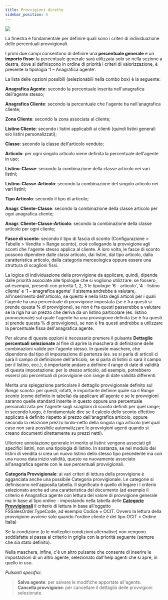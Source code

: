 ```yaml
---
title: Provvigioni dirette
sidebar_position: 4
---
```


![](/img/it-it/erp-home/registers/contacts/create-new-contact/accounting-data/agent-registry/direct-commissions/image01.png)

La finestra è fondamentale per definire quali sono i criteri di individuazione delle percentuali provvigionali.

I primi due campi consentono di definire una **percentuale generale** e un **importo fisso**: la percentuale generale sarà utilizzata solo se nella sezione a destra, dove si definiscono in ordine di priorità i criteri di valorizzazione, è presente la tipologia ‘1 – Anagrafica agente'.

La lista delle opzioni possibili (selezionabili nella combo box) è la seguente:

**Anagrafica Agente**: secondo la percentuale inserita nell'anagrafica dell'agente stesso;

**Anagrafica Cliente**: secondo la percentuale che l'agente ha nell'anagrafica cliente;

**Zona Cliente**: secondo la zona associata al cliente;

**Listino Cliente**: secondo i listini applicabili ai clienti (quindi listini generali e/o listini personalizzati);

**Classe**: secondo la classe dell'articolo venduto;

**Articolo**: per ogni singolo articolo viene definita la percentuale dell'agente in uso;

**Listino-Classe**: secondo la combinazione della classe articolo nei vari listini;

**Listino-Classe-Articolo**: secondo la combinazione del singolo articolo nei vari listini;

**Tipo Articolo**: secondo il tipo di articolo;

**Anagr. Cliente-Classe**: secondo la combinazione della classe articolo per ogni anagrafica cliente;

**Anagr. Cliente-Classe-Articolo**: secondo la combinazione della classe articolo per ogni cliente;

**Fasce di sconto**: secondo il tipo di fascia di sconto (Configurazione > Tabelle > Vendite > Range sconto), cioè collegando la provvigione agli sconti che l'agente stesso applica al cliente. A loro volta, le fasce di sconto possono dipendere dalle classi articolo, dai listini, dal tipo articolo, dalla caratteristica articolo, dalla categoria merceologica oppure essere una struttura di scaglioni fissi.

La logica di individuazione della provvigione da applicare, quindi, dipende dalle priorità associate alle tipologie che si vogliono utilizzare: se fossero, ad esempio, presenti con priorità 1, 2, 3 le tipologie ‘6 – articolo', ‘4 – listino cliente' e ‘1 – anagrafica agente' il sistema andrebbe a valutare, all'inserimento dell'articolo, se questo è nella lista degli articoli per i quali l'agente ha una percentuale di provvigione impostata (se è fra questi si prende questa % di provvigione), se non è fra questi passerebbe a valutare se la riga ha un prezzo che deriva da un listino particolare (es. listino promozionale) sul quale l'agente ha una provvigione definita (se è fra questi si prende questa % di provvigione), se non è fra questi andrebbe a utilizzare la percentuale fissa dell'anagrafica agente.

Per alcune di queste opzioni è necessario premere il pulsante **Dettaglio percentuali selezionate** al fine di aprire la maschera di definizione delle combinazioni valide per l'agente stesso. In queste maschere, che dipendono dal tipo di impostazione di partenza (es. se si parla di articoli ci sarà il campo di definizione dell'articolo, se si parla di listini ci sarà il campo per il listino, ecc.), è importante andare a definire il range di date di validità di questa impostazione: per lo stesso articolo, ad esempio, potrebbero esserci più percentuali di provvigione con range di date validità differenti.

Merita una spiegazione particolare il dettaglio provvigionale definito sul *Range sconto*: per questi, infatti, è importante definire quale sia il *Range sconto* (come definito in tabella) da applicare all'agente e se le provvigioni saranno quelle standard inserite in questo oppure una percentuale personalizzata per l'agente sugli scaglioni di sconto definiti per quel range; in secondo luogo, è fondamentale dire se il calcolo dello sconto effettivo applicato è definito rispetto al prezzo dell'anagrafica articolo, oppure secondo la relazione prezzo lordo-netto della singola riga articolo (nel qual caso non sarà possibile automatizzare le provvigioni agenti quando si creano documenti direttamente su prezzi netti).

Ulteriore annotazione generale in merito ai listini: vengono associati gli specifici listini, non una tipologia di listino. In sostanza, se nel modulo dei listini di vendita si crea un nuovo listino dello stesso tipo precedente ma con una nuova data inizio validità, questo va nuovamente associato all'anagrafica agente con le sue percentuali provvigionali.


**Categoria Provvigionale**: ai vari criteri di lettura della provvigione è agganciata anche una possibile Categoria provvigionale. Le categorie si definiscono nell'apposita tabella. Il significato è quello di legare i l criterio selezionato anche ad una caratteristica del documento (ad esempio il criterio è Anagrafica agente con lettura del valore di provvigione generale ma in base al tipo ordine - impostando nella tabella delle [**Categorie Provvigionali**](/docs/configurations/tables/sales/commission-categories) il criterio di lettura in base all'oggetto FSSalesOrder.TypeCode, ad esempio Codice = OCIT. Ovvero la lettura della provvigione avviene solo quando l'ordine cliente è del tipo OCIT = Ordine Italia) 

Se la condizione (o le molteplici condizioni alternative) non vengono soddisfatte si passa al criterio in griglia con la priorità seguente (sempre che sia stato definito).

Nella maschera, infine, c'è un altro pulsante che consente di inserire le impostazioni di un altro agente, selezionato dall'help agenti che si apre, in quello in uso.

*Pulsanti specifici*:
> **Salva agente**: per salvare le modifiche apportate all'agente.  
> **Cancella provvigione**: per cancellare il dettaglio delle provvigioni selezionate. 